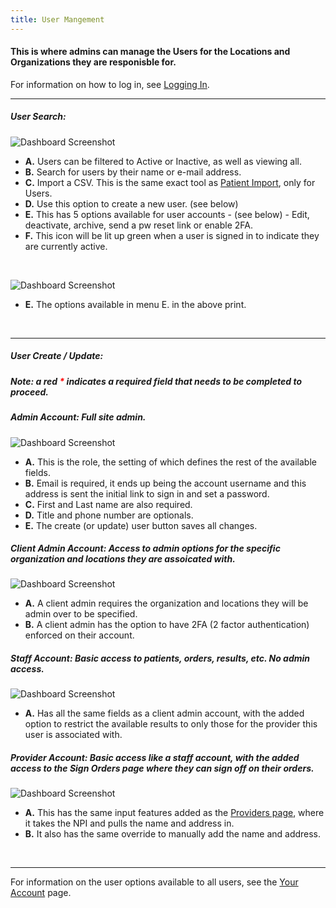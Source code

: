 ```yaml
---
title: User Mangement
---
```


#### This is where admins can manage the Users for the Locations and Organizations they are responisble for.
For information on how to log in, see [Logging In](/logging_in).

<hr />

##### User Search:

![Dashboard Screenshot](/src/assets/screenPrints/userManagement.png)

- **A.** Users can be filtered to Active or Inactive, as well as viewing all.
- **B.** Search for users by their name or e-mail address.
- **C.** Import a CSV.  This is the same exact tool as [Patient Import](/patients/import/), only for Users.
- **D.** Use this option to create a new user.  (see below)
- **E.** This has 5 options available for user accounts - (see below) - Edit, deactivate, archive, send a pw reset link or enable 2FA.
- **F.** This icon will be lit up green when a user is signed in to indicate they are currently active.

<br />

![Dashboard Screenshot](/src/assets/screenPrints/userManagement2.png)

- **E.** The options available in menu E. in the above print.

<br />

<hr />

##### User Create / Update:
##### Note: a red <b style="color: red;">*</b> indicates a required field that needs to be completed to proceed. <br />

##### Admin Account: Full site admin.

![Dashboard Screenshot](/src/assets/screenPrints/userManagementEditAD.png)

- **A.** This is the role, the setting of which defines the rest of the available fields.
- **B.** Email is required, it ends up being the account username and this address is sent the initial link to sign in and set a password.
- **C.** First and Last name are also required.
- **D.** Title and phone number are optionals.
- **E.** The create (or update) user button saves all changes.

##### Client Admin Account: Access to admin options for the specific organization and locations they are assoicated with.
![Dashboard Screenshot](/src/assets/screenPrints/userManagementEditCA.png)

- **A.** A client admin requires the organization and locations they will be admin over to be specified. 
- **B.** A client admin has the option to have 2FA (2 factor authentication) enforced on their account.

##### Staff Account: Basic access to patients, orders, results, etc.  No admin access.
![Dashboard Screenshot](/src/assets/screenPrints/userManagementEditST.png)

- **A.** Has all the same fields as a client admin account, with the added option to restrict the available results to only those for the provider this user is associated with.

##### Provider Account: Basic access like a staff account, with the added access to the Sign Orders page where they can sign off on their orders.
![Dashboard Screenshot](/src/assets/screenPrints/userManagementEditPv.png)

- **A.** This has the same input features added as the [Providers page](/admin/providers/), where it takes the NPI and pulls the name and address in.
- **B.** It also has the same override to manually add the name and address.

<br />

<hr />

For information on the user options available to all users, see the [Your Account](/account/) page.